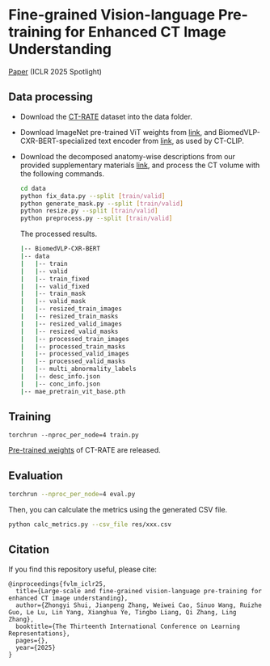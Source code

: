 # Fine-grained Vision-language Pre-training for Enhanced CT Image Understanding 
[Paper](https://openreview.net/pdf?id=nYpPAT4L3D) (ICLR 2025 Spotlight)


## Data processing

- Download the [CT-RATE](https://huggingface.co/datasets/ibrahimhamamci/CT-RATE) dataset into the data folder.

- Download ImageNet pre-trained ViT weights from [link](https://dl.fbaipublicfiles.com/mae/pretrain/mae_pretrain_vit_base.pth), and BiomedVLP-CXR-BERT-specialized text encoder from [link](https://huggingface.co/microsoft/BiomedVLP-CXR-BERT-specialized), as used by CT-CLIP.

- Download the decomposed anatomy-wise descriptions from our provided supplementary materials [link](https://drive.google.com/drive/folders/10bz2UFxqxDPzl2P9NohESSNyBuld_Iek?usp=drive_link), and process the CT volume with the following commands.

  ```bash
  cd data
  python fix_data.py --split [train/valid]
  python generate_mask.py --split [train/valid]
  python resize.py --split [train/valid]
  python preprocess.py --split [train/valid]
  ```

  The processed results.

  ```bash
  |-- BiomedVLP-CXR-BERT
  |-- data
  |   |-- train
  |   |-- valid
  |   |-- train_fixed
  |   |-- valid_fixed
  |   |-- train_mask
  |   |-- valid_mask
  |   |-- resized_train_images
  |   |-- resized_train_masks
  |   |-- resized_valid_images
  |   |-- resized_valid_masks
  |   |-- processed_train_images
  |   |-- processed_train_masks
  |   |-- processed_valid_images
  |   |-- processed_valid_masks
  |   |-- multi_abnormality_labels
  |   |-- desc_info.json
  |   |-- conc_info.json
  |-- mae_pretrain_vit_base.pth
  ```



## Training

```shell
torchrun --nproc_per_node=4 train.py
```

[Pre-trained weights](https://drive.google.com/drive/folders/15BnMo1lIAlOH_8KLdB2NugiHnmj9AWSD?usp=drive_link) of CT-RATE are released. 


## Evaluation

```bash
torchrun --nproc_per_node=4 eval.py
```

Then, you can calculate the metrics using the generated CSV file.

```bash
python calc_metrics.py --csv_file res/xxx.csv
```

## Citation
If you find this repository useful, please cite:
```
@inproceedings{fvlm_iclr25,
  title={Large-scale and fine-grained vision-language pre-training for enhanced CT image understanding},
  author={Zhongyi Shui, Jianpeng Zhang, Weiwei Cao, Sinuo Wang, Ruizhe Guo, Le Lu, Lin Yang, Xianghua Ye, Tingbo Liang, Qi Zhang, Ling Zhang},
  booktitle={The Thirteenth International Conference on Learning Representations},
  pages={},
  year={2025}
}
```
